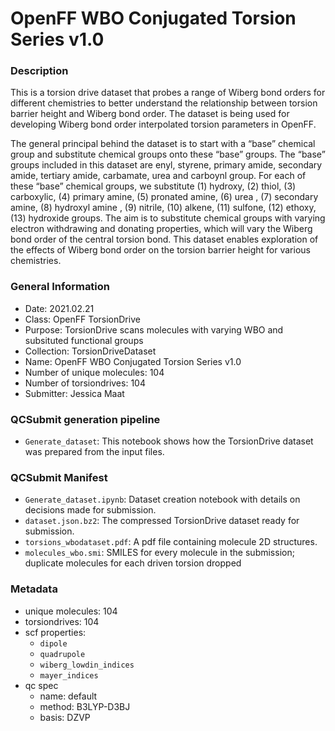 # OpenFF WBO Conjugated Torsion Series v1.0

### Description

This is a torsion drive dataset that probes a range of Wiberg bond orders for different chemistries to better understand the relationship between torsion barrier height and Wiberg bond order. The dataset is being used for developing Wiberg bond order interpolated torsion parameters in OpenFF.

The general principal behind the dataset is to start with a “base” chemical group and substitute chemical groups onto these “base” groups. The “base” groups included in this dataset are enyl, styrene, primary amide, secondary amide, tertiary amide, carbamate, urea and carboynl group. For each of these “base” chemical groups, we substitute (1) hydroxy, (2) thiol, (3) carboxylic, (4) primary amine, (5) pronated amine, (6) urea , (7) secondary amine, (8) hydroxyl amine , (9) nitrile, (10) alkene, (11)  sulfone, (12) ethoxy, (13) hydroxide groups. The aim is to substitute chemical groups with varying electron withdrawing and donating properties, which will vary the Wiberg bond order of the central torsion bond. This dataset enables exploration of the effects of Wiberg bond order on the torsion barrier height for various chemistries.

### General Information

 - Date: 2021.02.21
 - Class: OpenFF TorsionDrive
 - Purpose: TorsionDrive scans molecules with varying WBO and subsituted functional groups
 - Collection: TorsionDriveDataset
 - Name: OpenFF WBO Conjugated Torsion Series v1.0
 - Number of unique molecules: 104
 - Number of torsiondrives: 104
 - Submitter: Jessica Maat


### QCSubmit generation pipeline

 - `Generate_dataset`: This notebook shows how the TorsionDrive dataset was prepared from the input files.

### QCSubmit Manifest

- `Generate_dataset.ipynb`: Dataset creation notebook with details on decisions made for submission.
- `dataset.json.bz2`: The compressed TorsionDrive dataset ready for submission.
- `torsions_wbodataset.pdf`: A pdf file containing molecule 2D structures.
- `molecules_wbo.smi`: SMILES for every molecule in the submission; duplicate molecules for each driven torsion dropped

### Metadata

- unique molecules: 104
- torsiondrives: 104
- scf properties:
    - `dipole`
    - `quadrupole`
    - `wiberg_lowdin_indices`
    - `mayer_indices`
- qc spec
    - name: default
    - method: B3LYP-D3BJ
    - basis: DZVP
